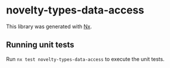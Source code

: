 # novelty-types-data-access

This library was generated with [Nx](https://nx.dev).

## Running unit tests

Run `nx test novelty-types-data-access` to execute the unit tests.
